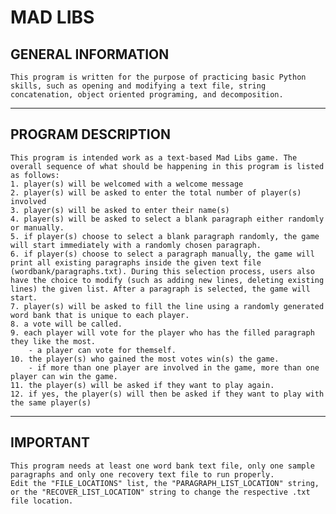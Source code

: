 # MAD LIBS

## GENERAL INFORMATION
    This program is written for the purpose of practicing basic Python skills, such as opening and modifying a text file, string concatenation, object oriented programing, and decomposition.
---
## PROGRAM DESCRIPTION
    This program is intended work as a text-based Mad Libs game. The overall sequence of what should be happening in this program is listed as follows:
    1. player(s) will be welcomed with a welcome message
    2. player(s) will be asked to enter the total number of player(s) involved
    3. player(s) will be asked to enter their name(s)
    4. player(s) will be asked to select a blank paragraph either randomly or manually.
    5. if player(s) choose to select a blank paragraph randomly, the game will start immediately with a randomly chosen paragraph.
    6. if player(s) choose to select a paragraph manually, the game will print all existing paragraphs inside the given text file (wordbank/paragraphs.txt). During this selection process, users also have the choice to modify (such as adding new lines, deleting existing lines) the given list. After a paragraph is selected, the game will start.
    7. player(s) will be asked to fill the line using a randomly generated word bank that is unique to each player.
    8. a vote will be called.
    9. each player will vote for the player who has the filled paragraph they like the most.
        - a player can vote for themself.
    10. the player(s) who gained the most votes win(s) the game.
        - if more than one player are involved in the game, more than one player can win the game.
    11. the player(s) will be asked if they want to play again.
    12. if yes, the player(s) will then be asked if they want to play with the same player(s)
---
## IMPORTANT
    This program needs at least one word bank text file, only one sample paragraphs and only one recovery text file to run properly.
    Edit the "FILE_LOCATIONS" list, the "PARAGRAPH_LIST_LOCATION" string, or the "RECOVER_LIST_LOCATION" string to change the respective .txt file location.